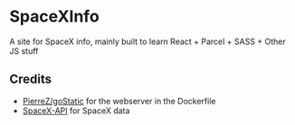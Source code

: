# SpaceXInfo

A site for SpaceX info, mainly built to learn React + Parcel + SASS + Other JS stuff

## Credits

- [PierreZ/goStatic](https://github.com/PierreZ/goStatic) for the webserver in the Dockerfile
- [SpaceX-API](https://github.com/r-spacex/SpaceX-API) for SpaceX data
